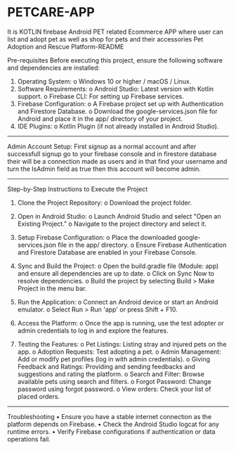 # PETCARE-APP
It is KOTLIN firebase Android PET related Ecommerce APP where user can list and adopt pet as well as shop for pets and their accessories
Pet Adoption and Rescue Platform-README

Pre-requisites
Before executing this project, ensure the following software and dependencies are installed:
1.	Operating System:
o	Windows 10 or higher / macOS / Linux.
2.	Software Requirements:
o	Android Studio: Latest version with Kotlin support.
o	Firebase CLI: For setting up Firebase services.
3.	Firebase Configuration:
o	A Firebase project set up with Authentication and Firestore Database.
o	Download the google-services.json file for Android and place it in the app/ directory of your project.
4.	IDE Plugins:
o	Kotlin Plugin (if not already installed in Android Studio).
________________________________________
Admin Account Setup:
First signup as a normal account and after successfull signup go to your firebase console and in firestore database their will be a connection made as users and in that find your username and turn the IsAdmin field as true then this account will become admin.
________________________________________
Step-by-Step Instructions to Execute the Project
1.	Clone the Project Repository:
o	Download the project folder.

2.	Open in Android Studio:
o	Launch Android Studio and select "Open an Existing Project."
o	Navigate to the project directory and select it.

3.	Setup Firebase Configuration:
o	Place the downloaded google-services.json file in the app/ directory.
o	Ensure Firebase Authentication and Firestore Database are enabled in your Firebase Console.

4.	Sync and Build the Project:
o	Open the build.gradle file (Module: app) and ensure all dependencies are up to date.
o	Click on Sync Now to resolve dependencies.
o	Build the project by selecting Build > Make Project in the menu bar.

5.	Run the Application:
o	Connect an Android device or start an Android emulator.
o	Select Run > Run 'app' or press Shift + F10.

6.	Access the Platform:
o	Once the app is running, use the test adopter or admin credentials to log in and explore the features.

7.	Testing the Features:
o	Pet Listings: Listing stray and injured pets on the app.
o	Adoption Requests: Test adopting a pet.
o	Admin Management: Add or modify pet profiles (log in with admin credentials).
o	Giving Feedback and Ratings: Providing and sending feedbacks and suggestions and rating the platform.
o	Search and Filter: Browse available pets using search and filters.
o	Forgot Password: Change password using forgot password.
o	View orders: Check your list of placed orders.
________________________________________
Troubleshooting
•	Ensure you have a stable internet connection as the platform depends on Firebase.
•	Check the Android Studio logcat for any runtime errors.
•	Verify Firebase configurations if authentication or data operations fail.

